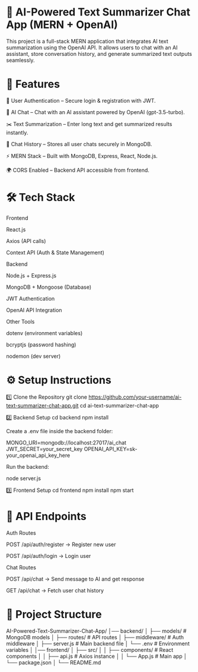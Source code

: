 # 📌 AI-Powered Text Summarizer Chat App (MERN + OpenAI)

This project is a full-stack MERN application that integrates AI text summarization using the OpenAI API.
It allows users to chat with an AI assistant, store conversation history, and generate summarized text outputs seamlessly.

# 🚀 Features

🔐 User Authentication – Secure login & registration with JWT.

💬 AI Chat – Chat with an AI assistant powered by OpenAI (gpt-3.5-turbo).

✂️ Text Summarization – Enter long text and get summarized results instantly.

📜 Chat History – Stores all user chats securely in MongoDB.

⚡ MERN Stack – Built with MongoDB, Express, React, Node.js.

🌍 CORS Enabled – Backend API accessible from frontend.

# 🛠️ Tech Stack
Frontend

React.js

Axios (API calls)

Context API (Auth & State Management)

Backend

Node.js + Express.js

MongoDB + Mongoose (Database)

JWT Authentication

OpenAI API Integration

Other Tools

dotenv (environment variables)

bcryptjs (password hashing)

nodemon (dev server)

# ⚙️ Setup Instructions
1️⃣ Clone the Repository
git clone https://github.com/your-username/ai-text-summarizer-chat-app.git
cd ai-text-summarizer-chat-app

2️⃣ Backend Setup
cd backend
npm install


Create a .env file inside the backend folder:

MONGO_URI=mongodb://localhost:27017/ai_chat
JWT_SECRET=your_secret_key
OPENAI_API_KEY=sk-your_openai_api_key_here


Run the backend:

node server.js

3️⃣ Frontend Setup
cd frontend
npm install
npm start

# 📌 API Endpoints
Auth Routes

POST /api/auth/register → Register new user

POST /api/auth/login → Login user

Chat Routes

POST /api/chat → Send message to AI and get response

GET /api/chat → Fetch user chat history

# 📂 Project Structure
AI-Powered-Text-Summarizer-Chat-App/
│── backend/
│   ├── models/       # MongoDB models
│   ├── routes/       # API routes
│   ├── middleware/   # Auth middleware
│   ├── server.js     # Main backend file
│   └── .env          # Environment variables
│
│── frontend/
│   ├── src/
│   │   ├── components/   # React components
│   │   ├── api.js        # Axios instance
│   │   └── App.js        # Main app
│   └── package.json
│
└── README.md
